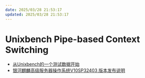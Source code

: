 ```yaml
---
date: 2025/03/28 21:53:17
updated: 2025/03/28 21:53:17
---
```


# Unixbench Pipe-based Context Switching

- [从Unixbench的一个测试数据开始](https://zhuanlan.zhihu.com/p/512676777)
- [银河麒麟高级服务器操作系统V10SP32403 版本发布说明](https://kylinos.cn/upload/product/20240626/56ab16e6572fdc9bf74ec2fed7f7885e.pdf)
